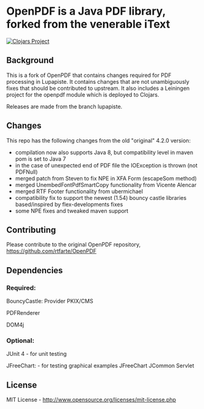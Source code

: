 # OpenPDF is a Java PDF library, forked from the venerable iText #

[![Clojars Project](http://clojars.org/lupapiste/openpdf/latest-version.svg)](http://clojars.org/lupapiste/openpdf)

## Background ##

This is a fork of OpenPDF that contains changes required for PDF processing in Lupapiste. It contains changes that are not
unambiguously fixes that should be contributed to upstream. It also includes a Leiningen project for the openpdf module which
is deployed to Clojars.

Releases are made from the branch lupapiste.

## Changes ##
This repo has the following changes from the old "original" 4.2.0 version:
 - compilation now also supports Java 8, but compatibility level in maven pom is set to Java 7
 - in the case of unexpected end of PDF file the IOException is thrown (not PDFNull)
 - merged patch from Steven to fix NPE in XFA Form (escapeSom method)
 - merged UnembedFontPdfSmartCopy functionality from Vicente Alencar
 - merged RTF Footer functionality from ubermichael
 - compatibility fix to support the newest (1.54) bouncy castle libraries based/inspired by flex-developments fixes
 - some NPE fixes and tweaked maven support

## Contributing ##
Please contribute to the original OpenPDF repository, https://github.com/rtfarte/OpenPDF

## Dependencies ##

### Required: ###

BouncyCastle:
  Provider
  PKIX/CMS

PDFRenderer

DOM4j

### Optional: ###
JUnit 4 - for unit testing

JFreeChart: - for testing graphical examples
  JFreeChart
  JCommon
  Servlet

## License ##

MIT License - http://www.opensource.org/licenses/mit-license.php 
